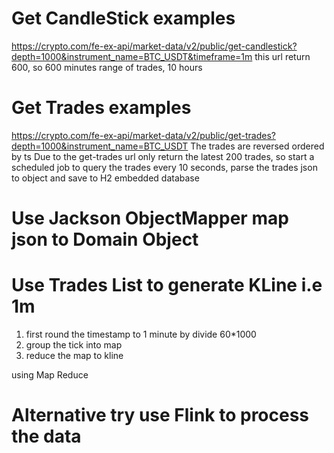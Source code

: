 # Get CandleStick examples

https://crypto.com/fe-ex-api/market-data/v2/public/get-candlestick?depth=1000&instrument_name=BTC_USDT&timeframe=1m
this url return 600, so 600 minutes range of trades, 10 hours
# Get Trades examples

https://crypto.com/fe-ex-api/market-data/v2/public/get-trades?depth=1000&instrument_name=BTC_USDT
The trades are reversed ordered by ts
Due to the get-trades url only return the latest 200 trades, so start a scheduled job to query the trades 
every 10 seconds, parse the trades json to object and save to H2 embedded database

# Use Jackson ObjectMapper map json to Domain Object

# Use Trades List to generate KLine i.e 1m

1. first round the timestamp to 1 minute by divide 60*1000
2. group the tick into map
3. reduce the map to kline

using Map Reduce

# Alternative try use Flink to process the data
